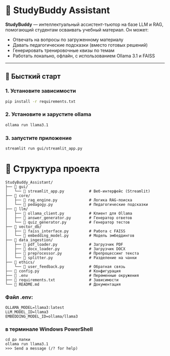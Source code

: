 # 📘 StudyBuddy Assistant

**StudyBuddy** — интеллектуальный ассистент-тьютор на базе LLM и RAG, помогающий студентам осваивать учебный материал. Он может:

- Отвечать на вопросы по загруженному материалу
- Давать педагогические подсказки (вместо готовых решений)
- Генерировать тренировочные квизы по темам
- Работать локально, офлайн, с использованием Ollama 3.1 и FAISS

---

## 🚀 Бысткий старт

### 1. Установите зависимости

```bash
pip install -r requirements.txt

```
### 2. Установите и зарустите ollama

```bash
ollama run llama3.1

```
### 3. запустите приложение

```bash
streamlit run gui/streamlit_app.py

```

# 📂 Структура проекта
```text
StudyBuddy_Assistant/
├── 📁 gui/
│   └── 📄 streamlit_app.py           # Веб-интерфейс (Streamlit)
├── 📁 core/
│   ├── 📄 rag_engine.py              # Логика RAG-поиска
│   └── 📄 pedagogy.py                # Педагогические подсказки
├── 📁 llm/
│   ├── 📄 ollama_client.py           # Клиент для Ollama
│   ├── 📄 answer_generator.py        # Генератор ответов
│   └── 📄 quiz_generator.py          # Генератор тестов
├── 📁 vector_db/
│   ├── 📄 faiss_interface.py         # Работа с FAISS
│   └── 📄 embedding_model.py         # Модель эмбеддингов
├── 📁 data_ingestion/
│   ├── 📄 pdf_loader.py              # Загрузчик PDF
│   ├── 📄 docx_loader.py             # Загрузчик DOCX
│   ├── 📄 preprocessor.py            # Препроцессинг текста
│   └── 📄 splitter.py                # Разделение на чанки
├── 📁 ethics/
│   └── 📄 user_feedback.py           # Обратная связь
├── 📄 config.py                      # Конфигурация
├── 📄 .env                           # Переменные окружения
├── 📄 requirements.txt               # Зависимости
└── 📄 README.md                      # Документация
```
### Файл .env:
```text
OLLAMA_MODEL=llama3:latest
LLM_MODEL_ID=llama3
EMBEDDING_MODEL_ID=ollama/llama3
```
### в  терминале Windows PowerShell
```
cd до папки
ollama run llama3.1
>>> Send a message (/? for help)
